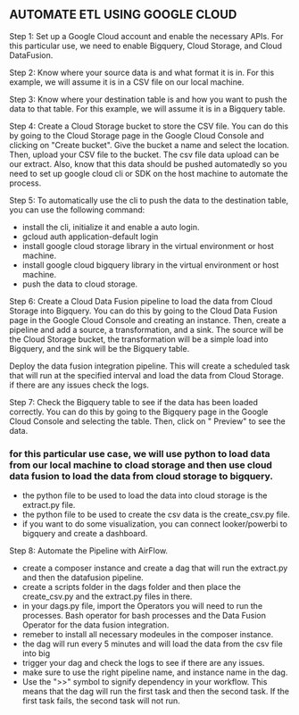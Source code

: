 ## AUTOMATE ETL USING GOOGLE CLOUD

Step 1: Set up a Google Cloud account and enable the necessary APIs. For this particular use, we need to enable Bigquery, Cloud Storage, and Cloud DataFusion.

Step 2: Know where your source data is and what format it is in. For this example, we will assume it is in a CSV file on our local machine.

Step 3: Know where your destination table is and how you want to push the data to that table. For this example, we will assume it is in a Bigquery table.

Step 4: Create a Cloud Storage bucket to store the CSV file. You can do this by going to the Cloud Storage page in the Google Cloud Console and clicking on "Create bucket". Give the bucket a name and select the location. Then, upload your CSV file to the bucket. The csv file data upload can be our extract. Also, know that this data should be pushed automatedly so you need to set up google cloud cli or SDK on the host machine to automate the process.

Step 5: To automatically use the cli to push the data to the destination table, you can use the following command:
 - install the cli, initialize it and enable a auto login.
 - gcloud auth application-default login
 - install google cloud storage library in the virtual environment or host machine.
 - install google cloud bigquery library in the virtual environment or host machine.
 - push the data to cloud storage.

Step 6: Create a Cloud Data Fusion pipeline to load the data from Cloud Storage into Bigquery. You can do this by going to the Cloud Data Fusion page in the Google Cloud Console and creating an instance. Then, create a pipeline and add a source, a transformation, and a sink. The source will be the Cloud Storage bucket, the transformation will be a simple load into Bigquery, and the sink will be the Bigquery table.

Deploy the data fusion integration pipeline. This will create a scheduled task that will run at the specified interval and load the data from Cloud Storage. if there are any issues check the logs.

Step 7: Check the Bigquery table to see if the data has been loaded correctly. You can do this by going to the Bigquery page in the Google Cloud Console and selecting the table. Then, click on " Preview" to see the data.


### for this particular use case, we will use python to load data from our local machine to cload storage and then use cloud data fusion to load the data from cloud storage to bigquery.

- the python file to be used to load the data into cloud storage is the extract.py file.
- the python file to be used to create the csv data is the create_csv.py file.
- if you want to do some visualization, you can connect looker/powerbi to bigquery and create a dashboard.


Step 8: Automate the Pipeline with AirFlow.
- create a composer instance and create a dag that will run the extract.py and then the datafusion pipeline.
- create a scripts folder in the dags folder and then place the create_csv.py and the extract.py files in there.
- in your dags.py file, import the Operators you will need to run the processes. Bash operator for bash processes and the Data Fusion Operator for the data fusion integration.
- remeber to install all necessary modeules in the composer instance.
- the dag will run every 5 minutes and will load the data from the csv file into big
- trigger your dag and check the logs to see if there are any issues.
- make sure to use the right pipeline name, and instance name in the dag.
- Use the ">>" symbol to signify dependency in your workflow. This means that the dag will run the first task and then the second task. If the first task fails, the second task will not run.

